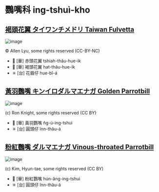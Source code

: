 # 鸚嘴科 ing-tshuì-kho

## [褐頭花翼 タイワンチメドリ Taiwan Fulvetta](https://ebird.org/species/taiful1)

![image](https://inaturalist-open-data.s3.amazonaws.com/photos/119091522/large.jpeg)

© Allen Lyu, some rights reserved (CC-BY-NC)

- 🎯 [華] 赤頭花翼 tshiah-thâu-hue-i̍k
- 🎯 [華] 褐頭花翼 hat-thâu-hue-i̍k
- ✳️ [台] 花眉仔 hue-bî-á

## [黃羽鸚嘴 キンイロダルマエナガ Golden Parrotbill](https://ebird.org/species/golpar2)

![image](https://inaturalist-open-data.s3.amazonaws.com/photos/2683250/medium.jpg)

(c) Ron Knight, some rights reserved (CC BY)

- 🎯 [華] 黃羽鸚嘴 n̂g-ú-ing-tshuì
- ✳️ [台] 圓頭仔 înn-thâu-á

## [粉紅鸚嘴 ダルマエナガ Vinous-throated Parrotbill](https://ebird.org/species/vitpar1)

![image](https://inaturalist-open-data.s3.amazonaws.com/photos/2619096/medium.jpg)

(c) Kim, Hyun-tae, some rights reserved (CC BY)

- 🎯 [華] 粉紅鸚嘴 hún-âng-ing-tshuì
- ✳️ [台] 圓頭仔 înn-thâu-á
